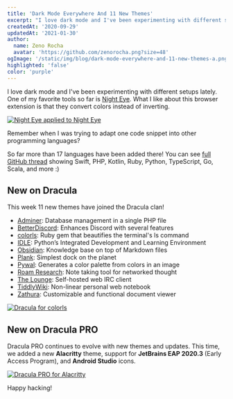 ```yaml
---
title: 'Dark Mode Everywhere And 11 New Themes'
excerpt: "I love dark mode and I've been experimenting with different setups lately. One of my favorite tools so far is Night Eye."
createdAt: '2020-09-29'
updatedAt: '2021-01-30'
author:
  name: Zeno Rocha
  avatar: 'https://github.com/zenorocha.png?size=48'
ogImage: '/static/img/blog/dark-mode-everywhere-and-11-new-themes-a.png'
highlighted: 'false'
color: 'purple'
---
```


I love dark mode and I've been experimenting with different setups lately. One of my favorite tools so far is [Night Eye](https://nighteye.app). What I like about this browser extension is that they convert colors instead of inverting.

[![Night Eye applied to Night Eye](/static/img/blog/dark-mode-everywhere-and-11-new-themes-a.png)](https://nighteye.app)

Remember when I was trying to adapt one code snippet into other programming languages?

So far more than 17 languages have been added there! You can see [full GitHub thread](https://github.com/dracula/dracula-theme/discussions/444) showing Swift, PHP, Kotlin, Ruby, Python, TypeScript, Go, Scala, and more :)

## New on Dracula

This week 11 new themes have joined the Dracula clan!

- [Adminer](/adminer): Database management in a single PHP file
- [BetterDiscord](/betterdiscord): Enhances Discord with several features
- [colorls](/colorls): Ruby gem that beautifies the terminal's ls command
- [IDLE](/idle): Python’s Integrated Development and Learning Environment
- [Obsidian](/obsidian): Knowledge base on top of Markdown files
- [Plank](/plank): Simplest dock on the planet
- [Pywal](/pywal): Generates a color palette from colors in an image
- [Roam Research](/roam-research): Note taking tool for networked thought
- [The Lounge](/thelounge): Self-hosted web IRC client
- [TiddlyWiki](/tiddlywiki): Non-linear personal web notebook
- [Zathura](/zathura): Customizable and functional document viewer

[![Dracula for colorls](/static/img/blog/dark-mode-everywhere-and-11-new-themes-b.png)](/colorls)

## New on Dracula PRO

Dracula PRO continues to evolve with new themes and updates. This time, we added a new **Alacritty** theme, support for **JetBrains EAP 2020.3** (Early Access Program), and **Android Studio** icons.

[![Dracula PRO for Alacritty](/static/img/blog/dark-mode-everywhere-and-11-new-themes-c.png)](/pro)

Happy hacking!
